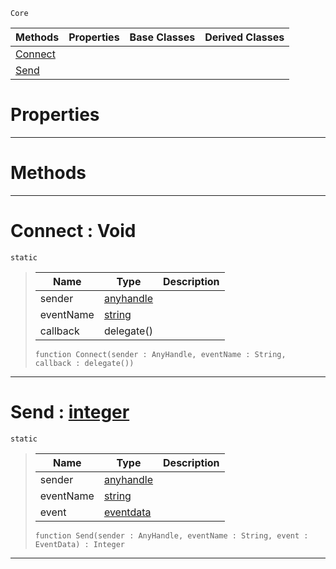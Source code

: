  `Core`

|Methods|Properties|Base Classes|Derived Classes|
|---|---|---|---|
|[Connect](events.md#connect-void)| | | |
|[Send](events.md#send-zilch-engine-documen)| | | |


 #  Properties


---  
 #  Methods


---  
 #  Connect : Void

 `static`

> 
> |Name|Type|Description|
> |---|---|---|
> |sender|[anyhandle](anyhandle.md)| |
> |eventName|[string](string.md)| |
> |callback|delegate()| |
> ```TS:Nada
> function Connect(sender : AnyHandle, eventName : String, callback : delegate())
> ``` 


---  
 #  Send : [integer](integer.md)

 `static`

> 
> |Name|Type|Description|
> |---|---|---|
> |sender|[anyhandle](anyhandle.md)| |
> |eventName|[string](string.md)| |
> |event|[eventdata](eventdata.md)| |
> ```TS:Nada
> function Send(sender : AnyHandle, eventName : String, event : EventData) : Integer
> ``` 


---  
 

 